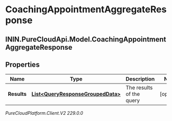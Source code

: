# CoachingAppointmentAggregateResponse

## ININ.PureCloudApi.Model.CoachingAppointmentAggregateResponse

## Properties

|Name | Type | Description | Notes|
|------------ | ------------- | ------------- | -------------|
| **Results** | [**List&lt;QueryResponseGroupedData&gt;**](QueryResponseGroupedData) | The results of the query | [optional] |



_PureCloudPlatform.Client.V2 229.0.0_
